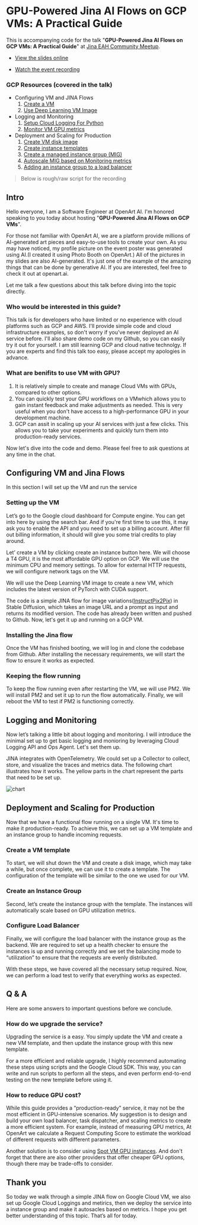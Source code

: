 # ****GPU-Powered Jina AI Flows on GCP VMs: A Practical Guide****

This is accompanying code for the talk "****GPU-Powered Jina AI Flows on GCP VMs: A Practical Guide****" at [Jina EAH Community Meetup](https://www.meetup.com/jina-community-meetup/events/291182236/).

- [View the slides online](https://tome.app/pingren/gpu-powered-jina-ai-flows-on-gcp-vms-a-practical-guide-cldcvhcmp15aq6j40jjw8bia7) 

- [Watch the event recording](https://www.youtube.com/live/nurS1O1_e68?t=340) 

### GCP Resources (covered in the talk)

- Configuring VM and JINA Flows
    1. [Create a VM](https://cloud.google.com/compute/docs/instances/create-start-instance)
    2. [Use Deep Learning VM Image](https://cloud.google.com/deep-learning-vm/docs/introduction)
- Logging and Monitoring
    1. [Setup Cloud Logging For Python](https://cloud.google.com/logging/docs/setup/python)
    2. [Monitor VM GPU metrics](https://cloud.google.com/compute/docs/gpus/monitor-gpus#ops-agent)
- Deployment and Scaling for Production
    1. [Create VM disk image](https://cloud.google.com/compute/docs/images/create-custom#create_image)
    2. [Create instance templates](https://cloud.google.com/compute/docs/instance-templates/create-instance-templates)
    3. [Create a managed instance group (MIG)](https://cloud.google.com/compute/docs/quickstart-mig)
    4. [Autoscale MIG based on Monitoring metrics](https://cloud.google.com/compute/docs/autoscaler/scaling-cloud-monitoring-metrics#autoscale_based_on_a_custom_metric)
    5. [Adding an instance group to a load balancer](https://cloud.google.com/compute/docs/instance-groups/adding-an-instance-group-to-a-load-balancer)


> Below is rough/raw script for the recording
## Intro

Hello everyone, I am a Software Engineer at OpenArt AI. I'm honored speaking to you today about hosting "****GPU-Powered Jina AI Flows on GCP VMs****". 

For those not familiar with OpenArt AI, we are a platform provide millions of AI-generated art pieces and easy-to-use tools to create your own. As you may have noticed, my profile picture on the event poster was generated using AI.(I created it using Photo Booth on OpenArt.) All of the pictures in my slides are also AI-generated. It's just one of the example of the amazing things that can be done by generative AI. If you are interested, feel free to check it out at openart.ai.

Let me talk a few questions about this talk before diving into the topic directly.

### Who would be interested in this guide?

This talk is for developers who have limited or no experience with cloud platforms such as GCP and AWS. I'll provide simple code and cloud infrastructure examples, so don't worry if you've never deployed an AI service before. I'll also share demo code on my Github, so you can easily try it out for yourself. I am still learning GCP and cloud native technolgy. If you are experts and find this talk too easy, please accept my apologies in advance.

### What are benifits to use VM with GPU?

1. It is relatively simple to create and manage Cloud VMs with GPUs, compared to other options.
2. You can quickly test your GPU workflows on a VMwhich allows you to gain instant feedback and make adjustments as needed. This is very useful when you don't have access to a high-performance GPU in your development machine.
3. GCP can assit in scaling up your AI services with just a few clicks. This allows you to take your experiments and quickly turn them into production-ready services.

Now let's dive into the code and demo. Please feel free to ask questions at any time in the chat. 

## Configuring VM and Jina Flows

In this section I will set up the VM and run the service

### Setting up the VM

Let’s go to the Google cloud dashboard for Compute engine. You can get into here by using the search bar. And if you're first time to use this, it may ask you to enable the API and you need to set up a billing account. After fill out billing information, it should will give you some trial credits to play around.

Let’ create a VM by clicking create an instance button here. We will choose a T4 GPU, it is the most affordable GPU option on GCP. We will use the minimum CPU and memory settings. To allow for external HTTP requests, we will configure network tags on the VM.

We will use the Deep Learning VM image to create a new VM, which includes the latest version of PyTorch with CUDA support.

The code is a simple JINA flow for image variations([InstructPix2Pix](https://github.com/timothybrooks/instruct-pix2pix)) in Stable Diffusion, which takes an image URL and a prompt as input and returns its modified version. The code has already been written and pushed to Github. Now, let's get it up and running on a GCP VM.

### Installing the Jina flow

Once the VM has finished booting, we will log in and clone the codebase from Github. After installing the necessary requirements, we will start the flow to ensure it works as expected.

### Keeping the flow running

To keep the flow running even after restarting the VM, we will use PM2. We will install PM2 and set it up to run the flow automatically. Finally, we will reboot the VM to test if PM2 is functioning correctly.

## Logging and Monitoring

Now let’s talking a little bit about logging and monitoring. I will introduce the minimal set up to get basic logging and monioring by leveraging Cloud Logging API and Ops Agent. Let's set them up.

JINA integrates with OpenTelemetry. We could set up a Collector to collect, store, and visualize the traces and metrics data. The following chart illustrates how it works. The yellow parts in the chart represent the parts that need to be set up.

![chart](https://tome.imgix.net/tomeAssets/cldcvgulo14x11j3vd1mc08zn/assets/cldcvhcmp15aq6j40jjw8bia7/38164313-338c-4690-a529-7428f0fb142f.png?dl=)

## Deployment and Scaling for Production

Now that we have a functional flow running on a single VM. It's time to make it production-ready. To achieve this, we can set up a VM template and an instance group to handle incoming requests.

### Create a VM template

To start, we will shut down the VM and create a disk image, which may take a while, but once complete, we can use it to create a template. The configuration of the template will be similar to the one we used for our VM.

### Create an Instance Group

Second, let’s create the instance group with the template. The instances will automatically scale based on GPU utilization metrics.

### Configure Load Balancer

Finally, we will configure the load balancer with the instance group as the backend. We are required to set up a health checker to ensure the instances is up and running correctly and we set the balancing mode to “utilization” to ensure that the requests are evenly distributed.

With these steps, we have covered all the necessary setup required. Now, we can perform a load test to verify that everything works as expected.

## **Q & A**

Here are some answers to important questions before we conclude.

### How do we upgrade the service?

Upgrading the service is a easy. You simply update the VM and create a new VM template, and then update the instance group with this new template.

For a more efficient and reliable upgrade, I highly recommend automating these steps using scripts and the Google Cloud SDK. This way, you can write and run scripts to perform all the steps, and even perform end-to-end testing on the new template before using it.

### How to reduce GPU cost?

While this guide provides a “production-ready” service, it may not be the most efficient in GPU-intensive scenarios. My suggestion is to design and build your own load balancer, task dispatcher, and scaling metrics to create a more efficient system. For example, instead of measuring GPU metrics, At OpenArt we calculate a Request Computing Score to estimate the workload of different requests with different parameters.

Another solution is to consider using [Spot VM GPU instances](https://cloud.google.com/compute/docs/instances/spot). And don't forget that there are also other providers that offer cheaper GPU options, though there may be trade-offs to consider.

## Thank you

So today we walk through a simple JINA flow on Google Cloud VM, we also set up Google Cloud Loggings and metirics, then we deploy the service into a instance group and make it autosacles based on metrics. I hope you get better understanding of this topic. That’s all for today.